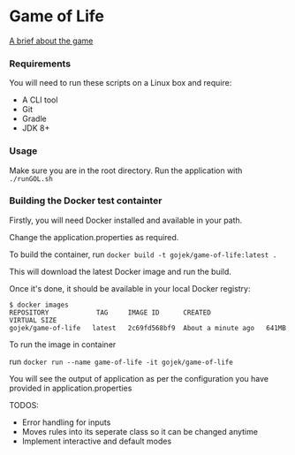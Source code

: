Game of Life
======================
[A brief about the game](https://en.wikipedia.org/wiki/Conway%27s_Game_of_Life)

### Requirements

You will need to run these scripts on a Linux box and require:

 - A CLI tool
 - Git
 - Gradle
 - JDK 8+

### Usage
Make sure you are in the root directory.
Run the application with `./runGOL.sh`
    

### Building the Docker test containter

Firstly, you will need Docker installed and available in your path.

Change the application.properties as required.

To build the container, run `docker build -t gojek/game-of-life:latest .`

This will download the latest Docker image and run the build.

Once it's done, it should be available in your local Docker registry:

	$ docker images
	REPOSITORY            TAG     IMAGE ID      CREATED             VIRTUAL SIZE
	gojek/game-of-life   latest   2c69fd568bf9  About a minute ago   641MB
	
To run the image in container 

run `docker run --name game-of-life -it gojek/game-of-life`

You will see the output of application as per the configuration you have provided in application.properties

TODOS:
* Error handling for inputs
* Moves rules into its seperate class so it can be changed anytime
* Implement interactive and default modes

